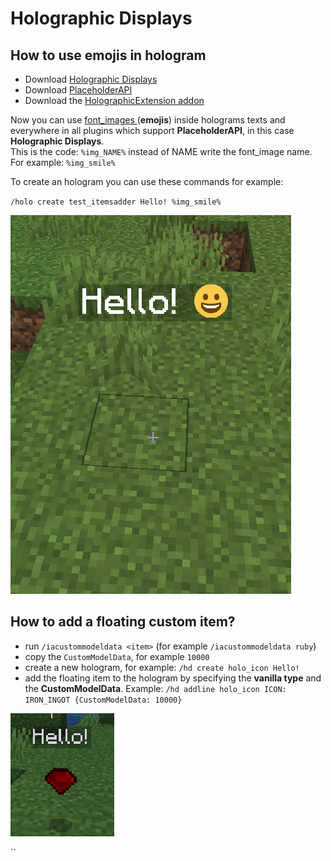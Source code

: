 # Holographic Displays

## How to use emojis in hologram

* Download [Holographic Displays](https://dev.bukkit.org/projects/holographic-displays)
* Download [PlaceholderAPI](https://www.spigotmc.org/resources/placeholderapi.6245/)
* Download the [HolographicExtension addon](https://www.spigotmc.org/resources/holographicextension.18461/)

Now you can use [font\_images ](../../plugin-usage/advanced/font-images/)(**emojis**) inside holograms texts and everywhere in all plugins which support **PlaceholderAPI**, in this case **Holographic Displays**.\
This is the code: `%img_NAME%` instead of NAME write the font\_image name.\
For example: `%img_smile%`

To create an hologram you can use these commands for example:

`/holo create test_itemsadder Hello! %img_smile%`

![](<../../.gitbook/assets/image (20).png>)

## How to add a floating custom item?

* run `/iacustommodeldata <item>` (for example `/iacustommodeldata ruby`)
* copy the `CustomModelData`, for example `10000`
* create a new hologram, for example: `/hd create holo_icon Hello!`
* add the floating item to the hologram by specifying the **vanilla type** and the **CustomModelData**. Example:  `/hd addline holo_icon ICON: IRON_INGOT {CustomModelData: 10000}`

![](<../../.gitbook/assets/immagine (124).png>)



``
